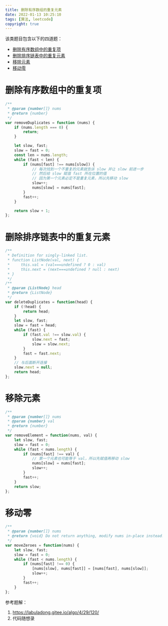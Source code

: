 ```yaml
---
title: 删除有序数组的重复元素
date: 2022-01-13 10:25:10
tags: [算法, leetcode]
copyright: true
---
```

该类题目包含以下的四道题：
- [删除有序数组中的重复项](https://leetcode-cn.com/problems/remove-duplicates-from-sorted-array/)
- [删除排序链表中的重复元素](https://leetcode-cn.com/problems/remove-duplicates-from-sorted-list/)
- [移除元素](https://leetcode-cn.com/problems/remove-element/)
- [移动零](https://leetcode-cn.com/problems/move-zeroes/)

# 删除有序数组中的重复项
```js
/**
 * @param {number[]} nums
 * @return {number}
 */
var removeDuplicates = function (nums) {
    if (nums.length === 0) {
        return;
    }

    let slow, fast;
    slow = fast = 0;
    const len = nums.length;
    while (fast < len) {
        if (nums[fast] !== nums[slow]) {
            // 每次找到一个不重复的元素就告诉 slow 并让 slow 前进一步
            // 然后给 slow 赋值 fast 所在位置的值
            // 因为第一个元素必定不是重复元素，所以先移动 slow
            slow++;
            nums[slow] = nums[fast];
        }
        fast++;
    }

    return slow + 1;
};
```

# 删除排序链表中的重复元素
```js
/**
 * Definition for singly-linked list.
 * function ListNode(val, next) {
 *     this.val = (val===undefined ? 0 : val)
 *     this.next = (next===undefined ? null : next)
 * }
 */
/**
 * @param {ListNode} head
 * @return {ListNode}
 */
var deleteDuplicates = function(head) {
    if (!head) {
        return head;
    }
    let slow, fast;
    slow = fast = head;
    while (fast) {
        if (fast.val !== slow.val) {
            slow.next = fast;
            slow = slow.next;
        }
        fast = fast.next;
    }
    // 与后面断开连接
    slow.next = null;
    return head;
};
```

# 移除元素
```js
/**
 * @param {number[]} nums
 * @param {number} val
 * @return {number}
 */
var removeElement = function(nums, val) {
    let slow, fast;
    slow = fast = 0;
    while (fast < nums.length) {
        if (nums[fast] !== val) {
            // 第一个元素也可能等于 val，所以先赋值再移动 slow
            nums[slow] = nums[fast];
            slow++;
        }
        fast++;
    }
    return slow;
};
```

# 移动零
```js
/**
 * @param {number[]} nums
 * @return {void} Do not return anything, modify nums in-place instead.
 */
var moveZeroes = function(nums) {
    let slow, fast;
    slow = fast = 0;
    while (fast < nums.length) {
        if (nums[fast] !== 0) {
            [nums[slow], nums[fast]] = [nums[fast], nums[slow]];
            slow++;
        }
        fast++;
    }
};
```

参考题解：
1. https://labuladong.gitee.io/algo/4/29/120/
2. 代码随想录